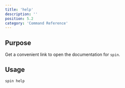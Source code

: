 ```yaml
---
title: 'help'
description: ''
position: 5.2
category: 'Command Reference'
---
```

## Purpose
Get a convenient link to open the documentation for `spin`.

## Usage
```bash
spin help
```